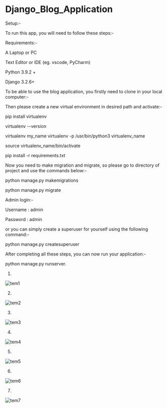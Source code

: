 # Django_Blog_Application

Setup:-


To run this app, you will need to follow these steps:-

Requirements:-

 
A Laptop or PC

Text Editor or IDE (eg. vscode, PyCharm)

Python 3.9.2 +

Django 3.2.6+

 
To be able to use the blog application, you firstly need to clone in your local computer:-



Then please create a new virtual environment in desired path and activate:-
 
pip install virtualenv 

virtualenv --version 

virtualenv my_name virtualenv -p /usr/bin/python3 virtualenv_name 

source virtualenv_name/bin/activate



pip install -r requirements.txt
 
Now you need to make migration and migrate, so please go to directory of project and use the commands below:-

python manage.py makemigrations

python manage.py migrate
 
 
Admin login:- 

Username : admin 

Password : admin

or you can simply create a superuser for yourself using the following command:-

python manage.py createsuperuser

After completing all these steps, you can now run your application:-

python manage.py runserver.

1.

![tem1](https://user-images.githubusercontent.com/79008598/139534740-7d7d2386-cdc7-4a9c-b877-da6f2cb34510.png)

2.

![tem2](https://user-images.githubusercontent.com/79008598/139534746-aecf74b7-33ca-4242-9a0b-ec69da7cb8fd.png)

3.

![tem3](https://user-images.githubusercontent.com/79008598/139534755-2890b37e-b9a3-4be6-9e9c-ae6c2bba4a32.png)

4.

![tem4](https://user-images.githubusercontent.com/79008598/139534763-4967039e-3e3e-4671-b360-a3d8c2ccf09c.png)

5.

![tem5](https://user-images.githubusercontent.com/79008598/139534779-e4c1853f-8178-480f-83be-af9646dfb082.png)

6.

![tem6](https://user-images.githubusercontent.com/79008598/139535139-1f140246-fa33-4d6b-9863-cd20a174e31d.png)

7.

![tem7](https://user-images.githubusercontent.com/79008598/139535150-d29dd364-7d0f-4210-8d44-fee283326da4.png)


